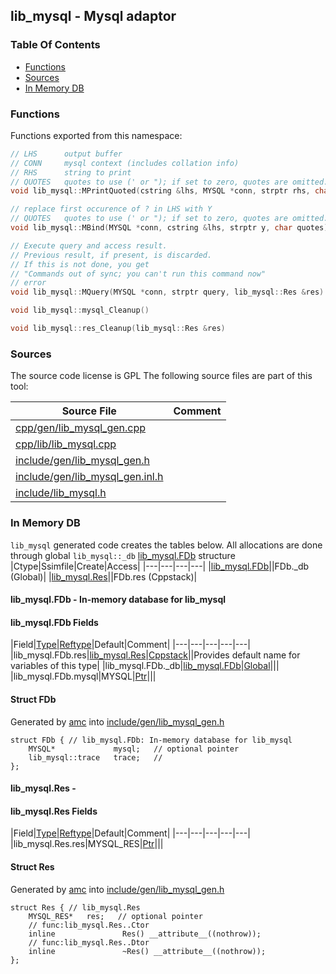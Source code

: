 ## lib_mysql - Mysql adaptor


### Table Of Contents
<a href="#table-of-contents"></a>
<!-- dev.mdmark  mdmark:MDSECTION  state:BEG_AUTO  param:Toc -->
&nbsp;&nbsp;&bull;&nbsp;  [Functions](#functions)<br/>
&nbsp;&nbsp;&bull;&nbsp;  [Sources](#sources)<br/>
&nbsp;&nbsp;&bull;&nbsp;  [In Memory DB](#in-memory-db)<br/>

<!-- dev.mdmark  mdmark:MDSECTION  state:END_AUTO  param:Toc -->

### Functions
<a href="#functions"></a>
<!-- dev.mdmark  mdmark:MDSECTION  state:BEG_AUTO  param:Functions -->
Functions exported from this namespace:

```c++
// LHS      output buffer
// CONN     mysql context (includes collation info)
// RHS      string to print
// QUOTES   quotes to use (' or "); if set to zero, quotes are omitted.
void lib_mysql::MPrintQuoted(cstring &lhs, MYSQL *conn, strptr rhs, char quotes) 
```

```c++
// replace first occurence of ? in LHS with Y
// QUOTES   quotes to use (' or "); if set to zero, quotes are omitted.
void lib_mysql::MBind(MYSQL *conn, cstring &lhs, strptr y, char quotes) 
```

```c++
// Execute query and access result.
// Previous result, if present, is discarded.
// If this is not done, you get
// "Commands out of sync; you can't run this command now"
// error
void lib_mysql::MQuery(MYSQL *conn, strptr query, lib_mysql::Res &res) 
```

```c++
void lib_mysql::mysql_Cleanup() 
```

```c++
void lib_mysql::res_Cleanup(lib_mysql::Res &res) 
```

<!-- dev.mdmark  mdmark:MDSECTION  state:END_AUTO  param:Functions -->

### Sources
<a href="#sources"></a>
<!-- dev.mdmark  mdmark:MDSECTION  state:BEG_AUTO  param:Sources -->
The source code license is GPL
The following source files are part of this tool:

|Source File|Comment|
|---|---|
|[cpp/gen/lib_mysql_gen.cpp](/cpp/gen/lib_mysql_gen.cpp)||
|[cpp/lib/lib_mysql.cpp](/cpp/lib/lib_mysql.cpp)||
|[include/gen/lib_mysql_gen.h](/include/gen/lib_mysql_gen.h)||
|[include/gen/lib_mysql_gen.inl.h](/include/gen/lib_mysql_gen.inl.h)||
|[include/lib_mysql.h](/include/lib_mysql.h)||

<!-- dev.mdmark  mdmark:MDSECTION  state:END_AUTO  param:Sources -->

### In Memory DB
<a href="#in-memory-db"></a>
<!-- dev.mdmark  mdmark:MDSECTION  state:BEG_AUTO  param:Imdb -->
`lib_mysql` generated code creates the tables below.
All allocations are done through global `lib_mysql::_db` [lib_mysql.FDb](#lib_mysql-fdb) structure
|Ctype|Ssimfile|Create|Access|
|---|---|---|---|
|[lib_mysql.FDb](#lib_mysql-fdb)||FDb._db (Global)|
|[lib_mysql.Res](#lib_mysql-res)||FDb.res (Cppstack)|

#### lib_mysql.FDb - In-memory database for lib_mysql
<a href="#lib_mysql-fdb"></a>

#### lib_mysql.FDb Fields
<a href="#lib_mysql-fdb-fields"></a>
|Field|[Type](/txt/ssimdb/dmmeta/ctype.md)|[Reftype](/txt/ssimdb/dmmeta/reftype.md)|Default|Comment|
|---|---|---|---|---|
|lib_mysql.FDb.res|[lib_mysql.Res](/txt/lib/lib_mysql/README.md#lib_mysql-res)|[Cppstack](/txt/exe/amc/reftypes.md#cppstack)||Provides default name for variables of this type|
|lib_mysql.FDb._db|[lib_mysql.FDb](/txt/lib/lib_mysql/README.md#lib_mysql-fdb)|[Global](/txt/exe/amc/reftypes.md#global)|||
|lib_mysql.FDb.mysql|MYSQL|[Ptr](/txt/exe/amc/reftypes.md#ptr)|||

#### Struct FDb
<a href="#struct-fdb"></a>
Generated by [amc](/txt/exe/amc/README.md) into [include/gen/lib_mysql_gen.h](/include/gen/lib_mysql_gen.h)
```
struct FDb { // lib_mysql.FDb: In-memory database for lib_mysql
    MYSQL*             mysql;   // optional pointer
    lib_mysql::trace   trace;   //
};
```

#### lib_mysql.Res - 
<a href="#lib_mysql-res"></a>

#### lib_mysql.Res Fields
<a href="#lib_mysql-res-fields"></a>
|Field|[Type](/txt/ssimdb/dmmeta/ctype.md)|[Reftype](/txt/ssimdb/dmmeta/reftype.md)|Default|Comment|
|---|---|---|---|---|
|lib_mysql.Res.res|MYSQL_RES|[Ptr](/txt/exe/amc/reftypes.md#ptr)|||

#### Struct Res
<a href="#struct-res"></a>
Generated by [amc](/txt/exe/amc/README.md) into [include/gen/lib_mysql_gen.h](/include/gen/lib_mysql_gen.h)
```
struct Res { // lib_mysql.Res
    MYSQL_RES*   res;   // optional pointer
    // func:lib_mysql.Res..Ctor
    inline               Res() __attribute__((nothrow));
    // func:lib_mysql.Res..Dtor
    inline               ~Res() __attribute__((nothrow));
};
```

<!-- dev.mdmark  mdmark:MDSECTION  state:END_AUTO  param:Imdb -->

